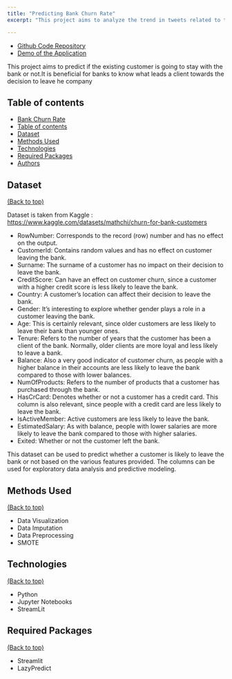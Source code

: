 ```yaml
---
title: "Predicting Bank Churn Rate"
excerpt: "This project aims to analyze the trend in tweets related to the recession from October 2022 to December 2022, with a focus on identifying instances of layoffs. The study will use data from tweets during this time period to understand the current state of the recession and any potential impacts on employment.<br/>"

---
```


- [Github Code Repository](https://github.com/akankshasharmadid/Bank-Churn-Rate/)
- [Demo of the Application](https://akankshasharmadid-bank-churn-rate-application-0ncp5z.streamlit.app/)

This project aims to predict if the existing customer is going to stay with the bank or not.It is beneficial for banks to know what leads a client towards the decision to leave he company



## Table of contents
- [Bank Churn Rate](#Bank-Churn-Rate)
- [Table of contents](#table-of-contents)
- [Dataset](#dataset)
- [Methods Used](#methods-used)
- [Technologies](#technologies)
- [Required Packages](#required-packages)
- [Authors](#authors)



## Dataset
[(Back to top)](#table-of-contents)


Dataset is taken from Kaggle : https://www.kaggle.com/datasets/mathchi/churn-for-bank-customers
- RowNumber: Corresponds to the record (row) number and has no effect on the output.
- CustomerId: Contains random values and has no effect on customer leaving the bank.
- Surname: The surname of a customer has no impact on their decision to leave the bank.
- CreditScore: Can have an effect on customer churn, since a customer with a higher credit score is less likely to leave the bank.
- Country: A customer’s location can affect their decision to leave the bank.
- Gender: It’s interesting to explore whether gender plays a role in a customer leaving the bank.
- Age: This is certainly relevant, since older customers are less likely to leave their bank than younger ones.
- Tenure: Refers to the number of years that the customer has been a client of the bank. Normally, older clients are more loyal and less likely to leave a bank.
- Balance: Also a very good indicator of customer churn, as people with a higher balance in their accounts are less likely to leave the bank compared to those with lower balances.
- NumOfProducts: Refers to the number of products that a customer has purchased through the bank.
- HasCrCard: Denotes whether or not a customer has a credit card. This column is also relevant, since people with a credit card are less likely to leave the bank.
- IsActiveMember: Active customers are less likely to leave the bank.
- EstimatedSalary: As with balance, people with lower salaries are more likely to leave the bank compared to those with higher salaries.
- Exited: Whether or not the customer left the bank.

This dataset can be used to predict whether a customer is likely to leave the bank or not based on the various features provided. The columns can be used for exploratory data analysis and predictive modeling.


## Methods Used
[(Back to top)](#table-of-contents)

* Data Visualization    
* Data Imputation
* Data Preprocessing
* SMOTE



## Technologies
[(Back to top)](#table-of-contents)

* Python
* Jupyter Notebooks
* StreamLit

## Required Packages
[(Back to top)](#table-of-contents)

* Streamlit
* LazyPredict

